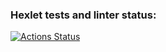 ### Hexlet tests and linter status:
[![Actions Status](https://github.com/cuurjol/rails-project-lvl1/workflows/hexlet-check/badge.svg)](https://github.com/cuurjol/rails-project-lvl1/actions)